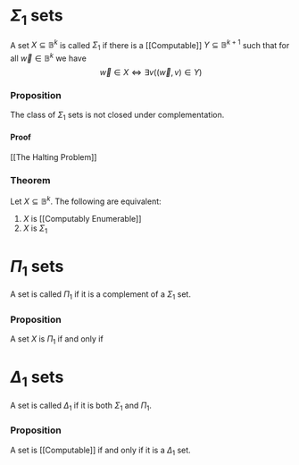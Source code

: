 # $\Sigma_{1}$ sets
A set $X\subseteq \mathbb{B}^{k}$ is called $\Sigma_{1}$ if there is a [[Computable]] $Y\subseteq \mathbb{B}^{k+1}$ such that for all $\vec{w}\in \mathbb{B}^{k}$ we have
$$
\vec{w}\in X\iff \exists v((\vec{w},v)\in Y)
$$
### Proposition
The class of $\Sigma_{1}$ sets is not closed under complementation.
#### Proof
[[The Halting Problem]]
### Theorem
Let $X\subseteq \mathbb{B}^{k}$. The following are equivalent:
1. $X$ is [[Computably Enumerable]]
2. $X$ is $\Sigma_{1}$
# $\Pi_{1}$ sets
A set is called $\Pi_{1}$ if it is a complement of a $\Sigma_{1}$ set.
### Proposition
A set $X$ is $\Pi_{1}$ if and only if 
# $\Delta_{1}$ sets
A set is called $\Delta_{1}$ if it is both $\Sigma_{1}$ and $\Pi_{1}$.
### Proposition
A set is [[Computable]] if and only if it is a $\Delta_{1}$ set.

